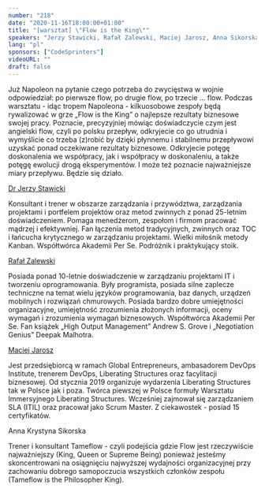 ```yaml
---
number: "218"
date: "2020-11-16T18:00:00+01:00"
title: "[warsztat] \"Flow is the King\""
speakers: "Jerzy Stawicki, Rafał Zalewski, Maciej Jarosz, Anna Sikorska"
lang: "pl"
sponsors: ["CodeSprinters"]
videoURL: ""
draft: false
---
```


Już Napoleon na pytanie czego potrzeba do zwycięstwa w wojnie odpowiedział: po pierwsze flow, po drugie flow, po trzecie … flow. Podczas warsztatu - idąc tropem Napoleona - kilkuosobowe zespoły będą rywalizować w grze „Flow is the King” o najlepsze rezultaty biznesowe swojej pracy.
Poznacie, precyzyjniej mówiąc doświadczycie czym jest angielski flow, czyli po polsku przepływ, odkryjecie co go utrudnia i wymyślicie co trzeba (z)robić by dzięki płynnemu i stabilnemu przepływowi uzyskać ponad oczekiwane rezultaty biznesowe. Odkryjecie potęgę doskonalenia we współpracy, jak i współpracy w doskonaleniu, a także potęgę ewolucji drogą eksperymentów. I może też poznacie najważniejsze miary przepływu.
Będzie się działo.


<a href="https://www.linkedin.com/in/jerzy-stawicki-5336ba" target="_blank">Dr Jerzy Stawicki</a> 

Konsultant i trener w obszarze zarządzania i przywództwa, zarządzania projektami i portfelem projektów oraz metod zwinnych z ponad 25-letnim doświadczeniem. Pomaga menedżerom, zespołom i firmom pracować mądrzej i efektywniej. Fan łączenia metod tradycyjnych, zwinnych oraz TOC i łańcucha krytycznego w zarządzaniu projektami. Wielki miłośnik metody Kanban. Współtwórca Akademii Per Se. Podróżnik i praktykujący stoik.

<a href="https://www.linkedin.com/in/rafalzalewski/" target="_blank">Rafał Zalewski</a> 

Posiada ponad 10-letnie doświadczenie w zarządzaniu projektami IT i tworzeniu oprogramowania. Były programista, posiada silne zaplecze techniczne na temat wielu języków programowania, baz danych, urządzeń mobilnych i rozwiązań chmurowych. Posiada bardzo dobre umiejętności organizacyjne, umiejętność zrozumienia złożonych informacji, oceny wymagań i zrozumienia wymagań biznesowych. Współtwórca Akademii Per Se. Fan książek „High Output Management” Andrew S. Grove i „Negotiation Genius” Deepak Malhotra.

<a href="https://www.linkedin.com/in/maciekjarosz/" target="_blank">Maciej Jarosz</a> 

Jest przedsiębiorcą w ramach Global Entrepreneurs, ambasadorem DevOps Institute, trenerem DevOps, Liberating Structures oraz facylitacji biznesowej. Od stycznia 2019 organizuje wydarzenia Liberating Structures tak w Polsce jak i poza. Twórca piewszej w Polsce formuły Warsztatu Immersyjnego Liberating Structures. Wcześniej zajmował się zarządzaniem SLA (ITIL) oraz pracował jako Scrum Master. Z ciekawostek - posiad 15 certyfikatów.

Anna Krystyna Sikorska

Trener i konsultant Tameflow - czyli podejścia gdzie Flow jest rzeczywiście najważniejszy (King, Queen or Supreme Being) ponieważ jesteśmy skoncentrowani na osiągnięciu najwyższej wydajności organizacyjnej przy zachowaniu dobrego samopoczucia wszystkich członków zespołu (Tameflow is the Philosopher King).


